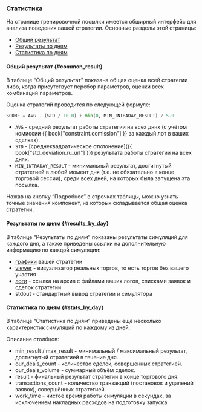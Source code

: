 ### Статистика

На странице тренировочной посылки имеется обширный интерфейс для анализа поведения вашей стратегии.
Основные разделы этой страницы:

- [Общий результат](#common_result)
- [Результаты по дням](#results_by_day)
- [Статистика по дням](#stats_by_day)

#### Общий результат {#common_result}

В таблице “Общий результат” показана общая оценка всей стратегии либо, когда присутствует перебор параметров, оценки всех комбинаций параметров.

Оценка стратегий проводится по следующей формуле:<a id="result_formula"></a>

```py
SCORE = AVG - (STD / 10.0) + min(0, MIN_INTRADAY_RESULT) / 5.0
```

- `AVG` - средний результат работы стратегии на всех днях (с учётом комиссии {{ book["constraint.comission"] }} за каждый лот в ваших сделках).
- `STD` - [среднеквадратическое отклонение]({{ book["std_deviation.ru_url"] }}) результата работы стратегии на всех днях.
- `MIN_INTRADAY_RESULT` - минимальный результат, достигнутый стратегией в любой момент дня (т.е. не обязательно в конце торговой сессии), среди всех дней, на которых была запущена эта посылка.

Нажав на кнопку “Подробнее” в строчках таблицы, можно узнать точные значения компонент, из которых складывается общая оценка стратегии.

#### Результаты по дням {#results_by_day}

В таблице “Результаты по дням” показаны результаты симуляций для каждого дня, а также приведены ссылки на дополнительную информацию по каждой симуляции:

- [графики](charts.md) вашей стратегии
- [viewer](viewer.md) - визуализатор реальных торгов, то есть торгов без вашего участия
	<!-- TODO(asalikhov): may be real orderbook -->
- [логи](logs.md) - ссылка на архив с файлами ваших логов, списками заявок и сделок стратегии
- stdout - стандартный вывод стратегии и симулятора

#### Статистика по дням {#stats_by_day}

В таблице “Статистика по дням” приведены ещё несколько характеристик симуляций по каждому из дней.

Описание столбцов:

- min_result / max_result - минимальный / максимальный результат, достигнутый стратегией в течение дня.
- our_deals_count - количество сделок, совершенных стратегией.
- our_deals_volume - суммарный объём сделок.
- result - финальный результат стратегии в конце торгового дня.
- transactions_count - количество транзакций (постановок и удалений заявок), совершённых стратегией.
- work_time - чистое время работы симуляции в секундах, за исключением накладных расходов на подготовку запуска.
